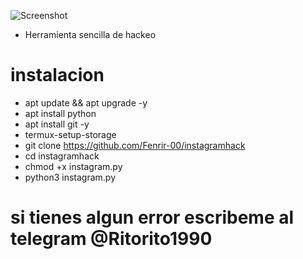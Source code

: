 ![Screenshot](Facebook.png)

* Herramienta sencilla de hackeo
# instalacion
* apt update && apt upgrade -y
* apt install python
* apt install git -y
* termux-setup-storage
* git clone https://github.com/Fenrir-00/instagramhack
* cd instagramhack
* chmod +x instagram.py
* python3 instagram.py
# si tienes algun error escribeme al telegram @Ritorito1990
